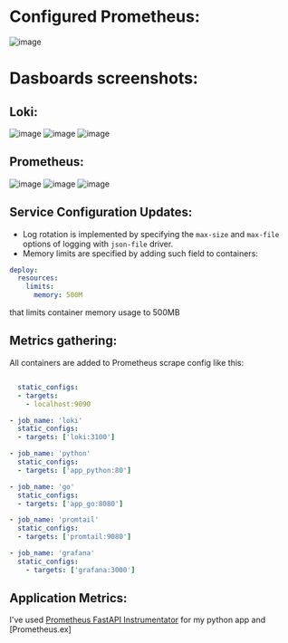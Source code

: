 # Configured Prometheus: 
![image](https://github.com/frog-da/DevOps/assets/84839431/496d89dd-7cc5-4441-a525-0476e63fe4d6)

# Dasboards screenshots:
## Loki:
![image](https://github.com/frog-da/DevOps/assets/84839431/5ac7e10c-34d1-447f-ae41-10714dc09fcc)
![image](https://github.com/frog-da/DevOps/assets/84839431/713c6906-27c8-4444-a3ec-6dcd6f868641)
![image](https://github.com/frog-da/DevOps/assets/84839431/16f1c77f-e8ed-40f7-90ac-1cbcdacc886e)

## Prometheus:
![image](https://github.com/frog-da/DevOps/assets/84839431/92fe84c9-d260-4b1b-ab6a-70c9c2c3dce6)
![image](https://github.com/frog-da/DevOps/assets/84839431/339beb1a-a530-4beb-a9df-0f45cd39a964)
![image](https://github.com/frog-da/DevOps/assets/84839431/1b51fb1a-cf7c-4a24-acb5-b352126b7d98)

## Service Configuration Updates:

- Log rotation is implemented by specifying the `max-size` and `max-file` options of logging with `json-file` driver.
- Memory limits are specified by adding such field to containers:

```yaml
deploy:
  resources:
    limits:
      memory: 500M
```

that limits container memory usage to 500MB

## Metrics gathering:

All containers are added to Prometheus scrape config like this:

```yaml

  static_configs:
  - targets:
    - localhost:9090

- job_name: 'loki'
  static_configs:
  - targets: ['loki:3100']

- job_name: 'python'
  static_configs:
  - targets: ['app_python:80']

- job_name: 'go'
  static_configs:
  - targets: ['app_go:8080']

- job_name: 'promtail'
  static_configs:
  - targets: ['promtail:9080']

- job_name: 'grafana'
  static_configs:
    - targets: ['grafana:3000']
```
## Application Metrics:

I've used [Prometheus FastAPI Instrumentator](https://github.com/trallnag/prometheus-fastapi-instrumentator) for my python app and [Prometheus.ex]

